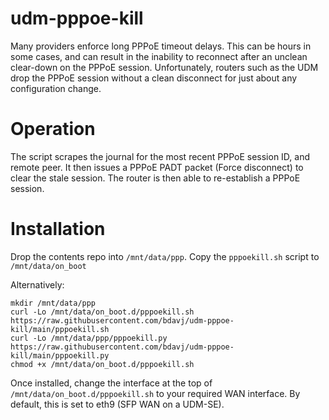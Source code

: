 # udm-pppoe-kill
Many providers enforce long PPPoE timeout delays. This can be hours in some cases, and can result in the inability to reconnect after an unclean clear-down on the PPPoE session.
Unfortunately, routers such as the UDM drop the PPPoE session without a clean disconnect for just about any configuration change.

# Operation

The script scrapes the journal for the most recent PPPoE session ID, and remote peer. It then issues a PPPoE PADT packet (Force disconnect) to clear the stale session. 
The router is then able to re-establish a PPPoE session.


# Installation

Drop the contents repo into `/mnt/data/ppp`. Copy the `pppoekill.sh` script to `/mnt/data/on_boot`

Alternatively:
```
mkdir /mnt/data/ppp
curl -Lo /mnt/data/on_boot.d/pppoekill.sh https://raw.githubusercontent.com/bdavj/udm-pppoe-kill/main/pppoekill.sh
curl -Lo /mnt/data/ppp/pppoekill.py https://raw.githubusercontent.com/bdavj/udm-pppoe-kill/main/pppoekill.py
chmod +x /mnt/data/on_boot.d/pppoekill.sh
```

Once installed, change the interface at the top of `/mnt/data/on_boot.d/pppoekill.sh` to your required WAN interface.
By default, this is set to eth9 (SFP WAN on a UDM-SE).